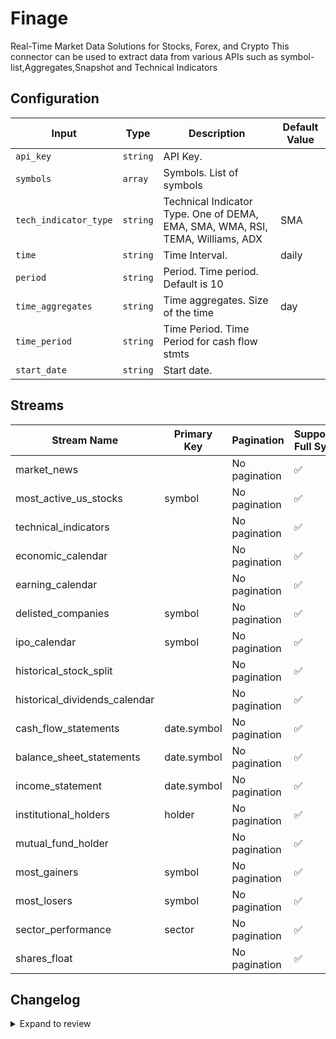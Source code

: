 # Finage
Real-Time Market Data Solutions for Stocks, Forex, and Crypto
This connector can be used to extract data from various APIs such as symbol-list,Aggregates,Snapshot and Technical Indicators

## Configuration

| Input | Type | Description | Default Value |
|-------|------|-------------|---------------|
| `api_key` | `string` | API Key.  |  |
| `symbols` | `array` | Symbols. List of symbols  |  |
| `tech_indicator_type` | `string` | Technical Indicator Type. One of DEMA, EMA, SMA, WMA, RSI, TEMA, Williams, ADX  | SMA |
| `time` | `string` | Time Interval.  | daily |
| `period` | `string` | Period. Time period. Default is 10 |  |
| `time_aggregates` | `string` | Time aggregates. Size of the time | day |
| `time_period` | `string` | Time Period. Time Period for cash flow stmts |  |
| `start_date` | `string` | Start date.  |  |

## Streams
| Stream Name | Primary Key | Pagination | Supports Full Sync | Supports Incremental |
|-------------|-------------|------------|---------------------|----------------------|
| market_news |  | No pagination | ✅ |  ❌  |
| most_active_us_stocks | symbol | No pagination | ✅ |  ❌  |
| technical_indicators |  | No pagination | ✅ |  ❌  |
| economic_calendar |  | No pagination | ✅ |  ✅  |
| earning_calendar |  | No pagination | ✅ |  ❌  |
| delisted_companies | symbol | No pagination | ✅ |  ❌  |
| ipo_calendar | symbol | No pagination | ✅ |  ✅  |
| historical_stock_split  |  | No pagination | ✅ |  ❌  |
| historical_dividends_calendar |  | No pagination | ✅ |  ❌  |
| cash_flow_statements | date.symbol | No pagination | ✅ |  ❌  |
| balance_sheet_statements | date.symbol | No pagination | ✅ |  ❌  |
| income_statement | date.symbol | No pagination | ✅ |  ❌  |
| institutional_holders | holder | No pagination | ✅ |  ❌  |
| mutual_fund_holder |  | No pagination | ✅ |  ❌  |
| most_gainers | symbol | No pagination | ✅ |  ❌  |
| most_losers | symbol | No pagination | ✅ |  ❌  |
| sector_performance | sector | No pagination | ✅ |  ❌  |
| shares_float |  | No pagination | ✅ |  ❌  |

## Changelog

<details>
  <summary>Expand to review</summary>

| Version          | Date              | Pull Request | Subject        |
|------------------|-------------------|--------------|----------------|
| 0.0.31 | 2025-08-09 | [64756](https://github.com/airbytehq/airbyte/pull/64756) | Update dependencies |
| 0.0.30 | 2025-08-02 | [64354](https://github.com/airbytehq/airbyte/pull/64354) | Update dependencies |
| 0.0.29 | 2025-07-26 | [63988](https://github.com/airbytehq/airbyte/pull/63988) | Update dependencies |
| 0.0.28 | 2025-07-19 | [63602](https://github.com/airbytehq/airbyte/pull/63602) | Update dependencies |
| 0.0.27 | 2025-07-12 | [62973](https://github.com/airbytehq/airbyte/pull/62973) | Update dependencies |
| 0.0.26 | 2025-07-05 | [62767](https://github.com/airbytehq/airbyte/pull/62767) | Update dependencies |
| 0.0.25 | 2025-06-28 | [62375](https://github.com/airbytehq/airbyte/pull/62375) | Update dependencies |
| 0.0.24 | 2025-06-22 | [61991](https://github.com/airbytehq/airbyte/pull/61991) | Update dependencies |
| 0.0.23 | 2025-06-14 | [61229](https://github.com/airbytehq/airbyte/pull/61229) | Update dependencies |
| 0.0.22 | 2025-05-24 | [59963](https://github.com/airbytehq/airbyte/pull/59963) | Update dependencies |
| 0.0.21 | 2025-05-03 | [59397](https://github.com/airbytehq/airbyte/pull/59397) | Update dependencies |
| 0.0.20 | 2025-04-26 | [58878](https://github.com/airbytehq/airbyte/pull/58878) | Update dependencies |
| 0.0.19 | 2025-04-19 | [58306](https://github.com/airbytehq/airbyte/pull/58306) | Update dependencies |
| 0.0.18 | 2025-04-12 | [57805](https://github.com/airbytehq/airbyte/pull/57805) | Update dependencies |
| 0.0.17 | 2025-04-05 | [57209](https://github.com/airbytehq/airbyte/pull/57209) | Update dependencies |
| 0.0.16 | 2025-03-29 | [56488](https://github.com/airbytehq/airbyte/pull/56488) | Update dependencies |
| 0.0.15 | 2025-03-22 | [55981](https://github.com/airbytehq/airbyte/pull/55981) | Update dependencies |
| 0.0.14 | 2025-03-08 | [55327](https://github.com/airbytehq/airbyte/pull/55327) | Update dependencies |
| 0.0.13 | 2025-03-01 | [54914](https://github.com/airbytehq/airbyte/pull/54914) | Update dependencies |
| 0.0.12 | 2025-02-22 | [54384](https://github.com/airbytehq/airbyte/pull/54384) | Update dependencies |
| 0.0.11 | 2025-02-15 | [53707](https://github.com/airbytehq/airbyte/pull/53707) | Update dependencies |
| 0.0.10 | 2025-02-08 | [53343](https://github.com/airbytehq/airbyte/pull/53343) | Update dependencies |
| 0.0.9 | 2025-02-01 | [52801](https://github.com/airbytehq/airbyte/pull/52801) | Update dependencies |
| 0.0.8 | 2025-01-25 | [52345](https://github.com/airbytehq/airbyte/pull/52345) | Update dependencies |
| 0.0.7 | 2025-01-18 | [51652](https://github.com/airbytehq/airbyte/pull/51652) | Update dependencies |
| 0.0.6 | 2025-01-11 | [51134](https://github.com/airbytehq/airbyte/pull/51134) | Update dependencies |
| 0.0.5 | 2024-12-28 | [50566](https://github.com/airbytehq/airbyte/pull/50566) | Update dependencies |
| 0.0.4 | 2024-12-21 | [50058](https://github.com/airbytehq/airbyte/pull/50058) | Update dependencies |
| 0.0.3 | 2024-12-14 | [49496](https://github.com/airbytehq/airbyte/pull/49496) | Update dependencies |
| 0.0.2 | 2024-12-12 | [49202](https://github.com/airbytehq/airbyte/pull/49202) | Update dependencies |
| 0.0.1 | 2024-11-11 | | Initial release by [@marcosmarxm](https://github.com/marcosmarxm) via Connector Builder |

</details>
